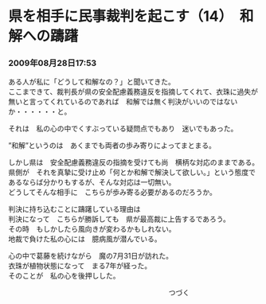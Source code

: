 # 県を相手に民事裁判を起こす（14）　和解への躊躇
### 2009年08月28日17:53

ある人が私に「どうして和解なの？」と聞いてきた。  
ここまできて、裁判長が県の安全配慮義務違反を指摘してくれて、衣珠に過失が無いと言ってくれているのであれば　和解では無く判決がいいのではないか・・・・・・と。

それは　私の心の中でくすぶっている疑問点でもあり　迷いでもあった。

”和解”というのは　あくまでも両者の歩み寄りによってまとまる。

しかし県は　安全配慮義務違反の指摘を受けても尚　横柄な対応のままである。  
県側が　それを真摯に受け止め「何とか和解で解決して欲しい。」という態度であるならば分かりもするが、そんな対応は一切無い。  
どうしてそんな相手に　こちらが歩み寄る必要があるのだろうか。


判決に持ち込むことに躊躇している理由は  
判決になって　こちらが勝訴しても　県が最高裁に上告するであろう。  
その時　もしかしたら風向きが変わるかもしれない。  
地裁で負けた私の心には　臆病風が潜んでいる。  

心の中で葛藤を続けながら　魔の7月31日が訪れた。  
衣珠が植物状態になって　まる7年が経った。  
そのことが　私の心を後押しした。

　　　　　　　　　　　　　　　　　　　　　　　つづく